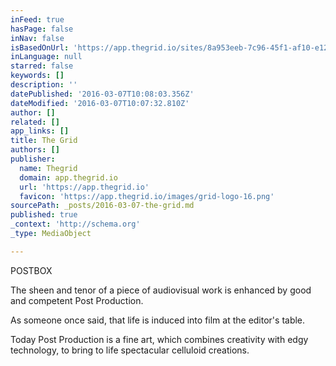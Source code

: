 ```yaml
---
inFeed: true
hasPage: false
inNav: false
isBasedOnUrl: 'https://app.thegrid.io/sites/8a953eeb-7c96-45f1-af10-e12820d3195b'
inLanguage: null
starred: false
keywords: []
description: ''
datePublished: '2016-03-07T10:08:03.356Z'
dateModified: '2016-03-07T10:07:32.810Z'
author: []
related: []
app_links: []
title: The Grid
authors: []
publisher:
  name: Thegrid
  domain: app.thegrid.io
  url: 'https://app.thegrid.io'
  favicon: 'https://app.thegrid.io/images/grid-logo-16.png'
sourcePath: _posts/2016-03-07-the-grid.md
published: true
_context: 'http://schema.org'
_type: MediaObject

---
```

POSTBOX

The sheen
and tenor of a piece of audiovisual work is enhanced by good and competent Post
Production.

As
someone once said, that life is induced into film at the editor's table.

Today
Post Production is a fine art, which combines creativity with edgy technology,
to bring to life spectacular celluloid creations.